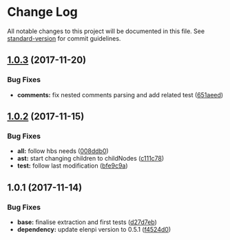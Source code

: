 # Change Log

All notable changes to this project will be documented in this file. See [standard-version](https://github.com/conventional-changelog/standard-version) for commit guidelines.

<a name="1.0.3"></a>
## [1.0.3](https://github.com/nomocas/elenpi-html-parser/compare/v1.0.2...v1.0.3) (2017-11-20)


### Bug Fixes

* **comments:** fix nested comments parsing and add related test ([651aeed](https://github.com/nomocas/elenpi-html-parser/commit/651aeed))



<a name="1.0.2"></a>
## [1.0.2](https://github.com/nomocas/elenpi-html-parser/compare/v1.0.1...v1.0.2) (2017-11-15)


### Bug Fixes

* **all:** follow hbs needs ([008ddb0](https://github.com/nomocas/elenpi-html-parser/commit/008ddb0))
* **ast:** start changing children to childNodes ([c111c78](https://github.com/nomocas/elenpi-html-parser/commit/c111c78))
* **test:** follow last modification ([bfe9c9a](https://github.com/nomocas/elenpi-html-parser/commit/bfe9c9a))



<a name="1.0.1"></a>
## 1.0.1 (2017-11-14)


### Bug Fixes

* **base:** finalise extraction and first tests ([d27d7eb](https://github.com/nomocas/elenpi-html-parser/commit/d27d7eb))
* **dependency:** update elenpi version to 0.5.1 ([f4524d0](https://github.com/nomocas/elenpi-html-parser/commit/f4524d0))
